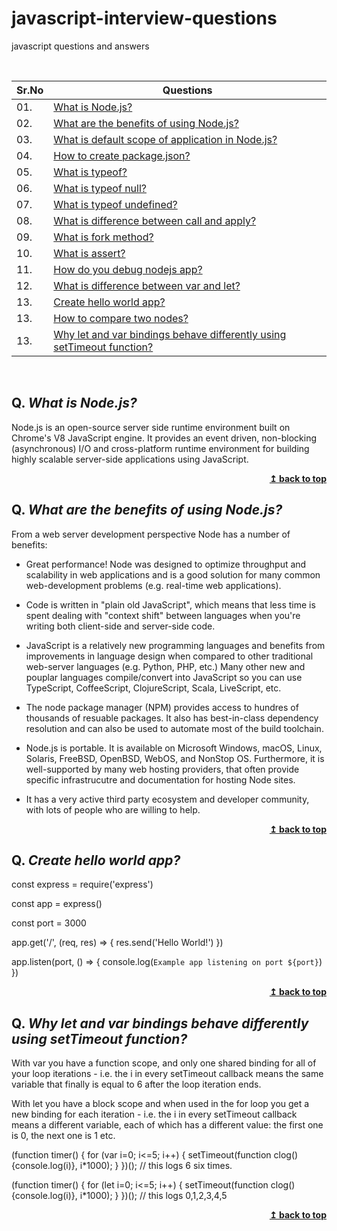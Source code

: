 # javascript-interview-questions
javascript questions and answers

<br/>

| Sr.No|  Questions       |
|------|------------------|
| 01. |[What is Node.js?](#q-what-is-nodejs)|
| 02. |[What are the benefits of using Node.js?](#q-what-are-the-benefits-of-using-nodejs)|
| 03. |[What is default scope of application in Node.js?](#q-what-is-the-default-scope-of-application-in-nodejs)|
| 04. |[How to create package.json?](#q-how-to-create-package-json)|
| 05. |[What is typeof?](#q-what-is-typeof)|
| 06. |[What is typeof null?](#q-what-is-typeof-null)|
| 07. |[What is typeof undefined?](#q-what-is-typeof-undefined)|
| 08. |[What is difference between call and apply?](#q-what-is-difference-between-call-and-apply)|
| 09. |[What is fork method?](#q-what-is-fork-method)|
| 10. |[What is assert?](#q-what-is-assert)|
| 11. |[How do you debug nodejs app?](#q-how-do-you-debug-nodejs-app)|
| 12. |[What is difference between var and let?](#q-what-is-difference-between-var-let)|
| 13. |[Create hello world app?](#q-create-hello-world-app)|
| 13. |[How to compare two nodes?](#q-how-to-compare-two-nodes)|
| 13. |[Why let and var bindings behave differently using setTimeout function?](#q-Why-let-and-var-bindings-behave-differently-using-setTimeout-function)|
<br/>


## Q. ***What is Node.js?***

Node.js is an open-source server side runtime environment built on Chrome\'s V8 JavaScript engine. It provides an event driven, non-blocking (asynchronous) I/O and cross-platform runtime environment for building highly scalable server-side applications using JavaScript.

<div align="right">
    <b><a href="#">↥ back to top</a></b>
</div>

## Q. ***What are the benefits of using Node.js?***

From a web server development perspective Node has a number of benefits:

  * Great performance! Node was designed to optimize throughput and scalability in web applications and is a good solution for many common web-development problems (e.g. real-time web applications).

  * Code is written in "plain old JavaScript", which means that less time is spent dealing with "context shift" between languages when you're writing both client-side and server-side code. 

  * JavaScript is a relatively new programming languages and benefits from improvements in language design when compared to other traditional web-server languages (e.g. Python, PHP,  etc.) Many other new and pouplar languages compile/convert into JavaScript so you can use TypeScript, CoffeeScript, ClojureScript, Scala, LiveScript, etc.

  * The node package manager (NPM) provides access to hundres of thousands of resuable packages. It also has best-in-class dependency resolution and can also be used to automate most of the build toolchain.

  * Node.js is portable. It is available on Microsoft Windows, macOS, Linux, Solaris, FreeBSD, OpenBSD, WebOS, and NonStop OS. Furthermore, it is well-supported by many web hosting providers, that often provide specific infrastrucutre and documentation for hosting 
    Node sites.

  * It has a very active third party ecosystem and developer community, with lots of people who are willing to help. 
    
<div align="right">
    <b><a href="#">↥ back to top</a></b>
</div>

## Q. ***Create hello world app?***

const express = require('express')

const app = express()

const port = 3000

app.get('/', (req, res) => {
  res.send('Hello World!')
})

app.listen(port, () => {
  console.log(`Example app listening on port ${port}`)
})

<div align="right">
    <b><a href="#">↥ back to top</a></b>
</div>

## Q. ***Why let and var bindings behave differently using setTimeout function?***

With var you have a function scope, and only one shared binding for all of your loop iterations - i.e. the i in every setTimeout callback means the same variable that finally is equal to 6 after the loop iteration ends.

With let you have a block scope and when used in the for loop you get a new binding for each iteration - i.e. the i in every setTimeout callback means a different variable, each of which has a different value: the first one is 0, the next one is 1 etc.

(function timer() {
  for (var i=0; i<=5; i++) {
    setTimeout(function clog() {console.log(i)}, i*1000);
  }
})(); // this logs 6 six times.

(function timer() {
  for (let i=0; i<=5; i++) {
    setTimeout(function clog() {console.log(i)}, i*1000);
  }
})(); // this logs 0,1,2,3,4,5 

<div align="right">
    <b><a href="#">↥ back to top</a></b>
</div>
